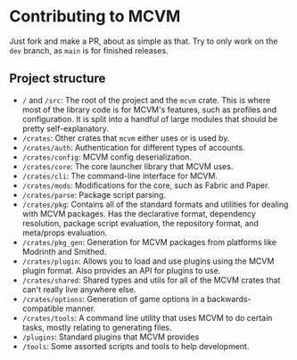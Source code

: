 # Contributing to MCVM
Just fork and make a PR, about as simple as that. Try to only work on the `dev` branch, as `main` is for finished releases.

## Project structure
- `/` and `/src`: The root of the project and the `mcvm` crate. This is where most of the library code is for MCVM's features, such as profiles and configuration. It is split into a handful of large modules that should be pretty self-explanatory.
- `/crates`: Other crates that `mcvm` either uses or is used by.
- `/crates/auth`: Authentication for different types of accounts.
- `/crates/config`: MCVM config deserialization.
- `/crates/core`: The core launcher library that MCVM uses.
- `/crates/cli`: The command-line interface for MCVM.
- `/crates/mods`: Modifications for the core, such as Fabric and Paper.
- `/crates/parse`: Package script parsing.
- `/crates/pkg`: Contains all of the standard formats and utilities for dealing with MCVM packages. Has the declarative format, dependency resolution, package script evaluation, the repository format, and meta/props evaluation.
- `/crates/pkg_gen`: Generation for MCVM packages from platforms like Modrinth and Smithed.
- `/crates/plugin`: Allows you to load and use plugins using the MCVM plugin format. Also provides an API for plugins to use.
- `/crates/shared`: Shared types and utils for all of the MCVM crates that can't really live anywhere else.
- `/crates/options`: Generation of game options in a backwards-compatible manner.
- `/crates/tools`: A command line utility that uses MCVM to do certain tasks, mostly relating to generating files.
- `/plugins`: Standard plugins that MCVM provides
- `/tools`: Some assorted scripts and tools to help development.
